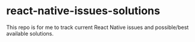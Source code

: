 # react-native-issues-solutions
This repo is for me to track current React Native issues and possible/best available solutions.
